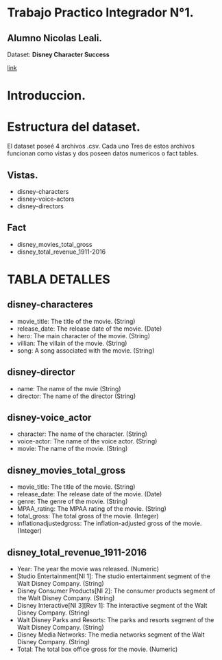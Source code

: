 # Trabajo Practico Integrador N°1.
## Alumno Nicolas Leali.

Dataset:
**Disney Character Success**

[link](https://www.kaggle.com/datasets/thedevastator/disney-character-success-a-comprehensive-analysi?select=disney-characters.csv)

Introduccion.
=============


Estructura del dataset.
=======================

El dataset poseé 4 archivos .csv. Cada uno 
Tres de estos archivos funcionan como vistas y dos poseen datos numericos o fact tables.

## Vistas.
- disney-characters
- disney-voice-actors
- disney-directors

## Fact
- disney_movies_total_gross
- disney_total_revenue_1911-2016

TABLA DETALLES
===============

## disney-characteres

- movie_title: The title of the movie. (String)
- release_date: The release date of the movie. (Date)
- hero: The main character of the movie. (String)
- villian: The villain of the movie. (String)
- song: A song associated with the movie. (String)

## disney-director

- name: The name of the mvie (String)
- director: The name of the director (String)

## disney-voice_actor

- character: The name of the character. (String)
- voice-actor: The name of the voice actor. (String)
- movie: The name of the movie. (String)

## disney_movies_total_gross

- movie_title: The title of the movie. (String)
- release_date: The release date of the movie. (Date)
- genre: The genre of the movie. (String)
- MPAA_rating: The MPAA rating of the movie. (String)
- total_gross: The total gross of the movie. (Integer)
- inflationadjustedgross: The inflation-adjusted gross of the movie. (Integer)

## disney_total_revenue_1911-2016

- Year: The year the movie was released. (Numeric)
- Studio Entertainment[NI 1]: The studio entertainment segment of the Walt Disney Company. (String)
- Disney Consumer Products[NI 2]: The consumer products segment of the Walt Disney Company. (String)
- Disney Interactive[NI 3][Rev 1]: The interactive segment of the Walt Disney Company. (String)
- Walt Disney Parks and Resorts: The parks and resorts segment of the Walt Disney Company. (String)
- Disney Media Networks: The media networks segment of the Walt Disney Company. (String)
- Total: The total box office gross for the movie. (Numeric)

